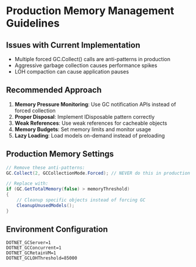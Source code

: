 # Production Memory Management Guidelines

## Issues with Current Implementation
- Multiple forced GC.Collect() calls are anti-patterns in production
- Aggressive garbage collection causes performance spikes
- LOH compaction can cause application pauses

## Recommended Approach
1. **Memory Pressure Monitoring**: Use GC notification APIs instead of forced collection
2. **Proper Disposal**: Implement IDisposable pattern correctly
3. **Weak References**: Use weak references for cacheable objects
4. **Memory Budgets**: Set memory limits and monitor usage
5. **Lazy Loading**: Load models on-demand instead of preloading

## Production Memory Settings
```csharp
// Remove these anti-patterns:
GC.Collect(2, GCCollectionMode.Forced); // NEVER do this in production

// Replace with:
if (GC.GetTotalMemory(false) > memoryThreshold)
{
    // Cleanup specific objects instead of forcing GC
    CleanupUnusedModels();
}
```

## Environment Configuration
```
DOTNET_GCServer=1
DOTNET_GCConcurrent=1
DOTNET_GCRetainVM=1
DOTNET_GCLOHThreshold=85000
```